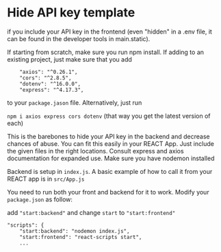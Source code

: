 # Hide API key template

if you include your API key in the frontend (even "hidden" in a .env file, it can be found in the developer tools in main.static).

If starting from scratch, make sure you run npm install. If adding to an existing project, just make sure that you add
```
    "axios": "^0.26.1",
    "cors": "^2.8.5",
    "dotenv": "^16.0.0",
    "express": "^4.17.3",
```

to your `package.jason` file. Alternatively, just run

`npm i axios express cors dotenv` (that way you get the latest version of each)

This is the barebones to hide your API key in the backend and decrease chances of abuse.
You can fit this easily in your REACT App. Just include the given files in the right locations.
Consult express and axios documentation for expanded use.
Make sure you have nodemon installed

Backend is setup in `index.js`. A basic example of how to call it from your REACT app is in `src/App.js`

You need to run both your front and backend for it to work. Modify your `package.json` as follow:

add `"start:backend"` and change `start` to `"start:frontend"`

```
"scripts": {
    "start:backend": "nodemon index.js",
    "start:frontend": "react-scripts start",
    ...
```
